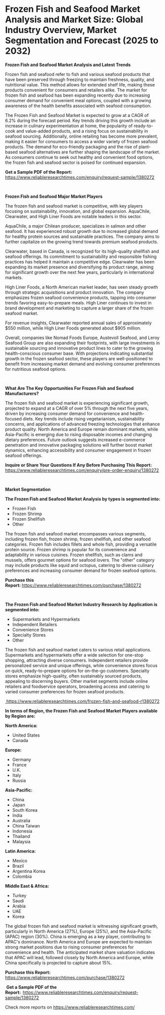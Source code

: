 <p><h1>Frozen Fish and Seafood Market Analysis and Market Size: Global Industry Overview, Market Segmentation and Forecast (2025 to 2032)</h1></p><p><strong>Frozen Fish and Seafood Market Analysis and Latest Trends</strong></p>
<p><p>Frozen fish and seafood refer to fish and various seafood products that have been preserved through freezing to maintain freshness, quality, and nutritional value. This method allows for extended shelf life, making these products convenient for consumers and retailers alike. The market for frozen fish and seafood has been expanding recently due to increasing consumer demand for convenient meal options, coupled with a growing awareness of the health benefits associated with seafood consumption.</p><p>The Frozen Fish and Seafood Market is expected to grow at a CAGR of 6.2% during the forecast period. Key trends driving this growth include an increase in culinary experimentation at home, the popularity of ready-to-cook and value-added products, and a rising focus on sustainability in seafood sourcing. Additionally, online retailing has become more prevalent, making it easier for consumers to access a wider variety of frozen seafood products. The demand for eco-friendly packaging and the rise of plant-based seafood alternatives are further shaping the landscape of the market. As consumers continue to seek out healthy and convenient food options, the frozen fish and seafood sector is poised for continued expansion.</p></p>
<p><strong>Get a Sample PDF of the Report:&nbsp;</strong> <a href="https://www.reliableresearchtimes.com/enquiry/request-sample/1380272?utm_campaign=2325&utm_medium=2&utm_source=Github&utm_content=ia&utm_term=15022025&utm_id=frozen-fish-and-seafood">https://www.reliableresearchtimes.com/enquiry/request-sample/1380272</a></p>
<p>&nbsp;</p>
<p><strong>Frozen Fish and Seafood Major Market Players</strong></p>
<p><p>The frozen fish and seafood market is competitive, with key players focusing on sustainability, innovation, and global expansion. AquaChile, Clearwater, and High Liner Foods are notable leaders in this sector.</p><p>AquaChile, a major Chilean producer, specializes in salmon and other seafood. It has experienced robust growth due to increased global demand for healthy protein sources and sustainable practices. The company aims to further capitalize on the growing trend towards premium seafood products.</p><p>Clearwater, based in Canada, is recognized for its high-quality shellfish and seafood offerings. Its commitment to sustainability and responsible fishing practices has helped it maintain a competitive edge. Clearwater has been expanding its market presence and diversifying its product range, aiming for significant growth over the next few years, particularly in international markets.</p><p>High Liner Foods, a North American market leader, has seen steady growth through strategic acquisitions and product innovation. The company emphasizes frozen seafood convenience products, tapping into consumer trends favoring easy-to-prepare meals. High Liner continues to invest in brand development and marketing to capture a larger share of the frozen seafood market.</p><p>For revenue insights, Clearwater reported annual sales of approximately $550 million, while High Liner Foods generated about $905 million. </p><p>Overall, companies like Nomad Foods Europe, Austevoll Seafood, and Leroy Seafood Group are also expanding their footprints, with large investments in sustainable sourcing and innovative product lines to cater to the growing health-conscious consumer base. With projections indicating substantial growth in the frozen seafood sector, these players are well-positioned to benefit from increasing market demand and evolving consumer preferences for nutritious seafood options.</p></p>
<p>&nbsp;</p>
<p><strong>What Are The Key Opportunities For Frozen Fish and Seafood Manufacturers?</strong></p>
<p><p>The frozen fish and seafood market is experiencing significant growth, projected to expand at a CAGR of over 5% through the next five years, driven by increasing consumer demand for convenience and health-focused diets. Key trends include rising vegetarianism, sustainability concerns, and applications of advanced freezing technologies that enhance product quality. North America and Europe remain dominant markets, while Asia-Pacific is emerging due to rising disposable incomes and changing dietary preferences. Future outlook suggests increased e-commerce penetration and innovative packaging solutions will further boost market dynamics, enhancing accessibility and consumer engagement in frozen seafood offerings.</p></p>
<p><strong>Inquire or Share Your Questions If Any Before Purchasing This Report:</strong> <a href="https://www.reliableresearchtimes.com/enquiry/pre-order-enquiry/1380272?utm_campaign=2325&utm_medium=2&utm_source=Github&utm_content=ia&utm_term=15022025&utm_id=frozen-fish-and-seafood">https://www.reliableresearchtimes.com/enquiry/pre-order-enquiry/1380272</a></p>
<p>&nbsp;</p>
<p><strong>Market Segmentation</strong></p>
<p><strong>The Frozen Fish and Seafood Market Analysis by types is segmented into:</strong></p>
<p><ul><li>Frozen Fish</li><li>Frozen Shrimp</li><li>Frozen Shellfish</li><li>Other</li></ul></p>
<p><p>The frozen fish and seafood market encompasses various segments, including frozen fish, frozen shrimp, frozen shellfish, and other seafood categories. Frozen fish includes fillets and whole fish, providing a versatile protein source. Frozen shrimp is popular for its convenience and adaptability in various cuisines. Frozen shellfish, such as clams and mussels, offers gourmet options for seafood lovers. The "other" category may include products like squid and octopus, catering to diverse culinary preferences and increasing consumer demand for frozen seafood options.</p></p>
<p><strong>Purchase this Report:&nbsp;</strong><a href="https://www.reliableresearchtimes.com/purchase/1380272?utm_campaign=2325&utm_medium=2&utm_source=Github&utm_content=ia&utm_term=15022025&utm_id=frozen-fish-and-seafood">https://www.reliableresearchtimes.com/purchase/1380272</a></p>
<p>&nbsp;</p>
<p><strong>The Frozen Fish and Seafood Market Industry Research by Application is segmented into:</strong></p>
<p><ul><li>Supermarkets and Hypermarkets</li><li>Independent Retailers</li><li>Convenience Stores</li><li>Specialty Stores</li><li>Other</li></ul></p>
<p><p>The frozen fish and seafood market caters to various retail applications. Supermarkets and hypermarkets offer a wide selection for one-stop shopping, attracting diverse consumers. Independent retailers provide personalized service and unique offerings, while convenience stores focus on quick, ready-to-prepare options for on-the-go customers. Specialty stores emphasize high-quality, often sustainably sourced products, appealing to discerning buyers. Other market segments include online retailers and foodservice operators, broadening access and catering to varied consumer preferences for frozen seafood products.</p></p>
<p><a href="https://www.reliableresearchtimes.com/frozen-fish-and-seafood-r1380272?utm_campaign=2325&utm_medium=2&utm_source=Github&utm_content=ia&utm_term=15022025&utm_id=frozen-fish-and-seafood">&nbsp;https://www.reliableresearchtimes.com/frozen-fish-and-seafood-r1380272</a></p>
<p><strong>In terms of Region, the Frozen Fish and Seafood Market Players available by Region are:</strong></p>
<p>
    <p> <strong> North America: </strong>
        <ul>
            <li>United States</li>
            <li>Canada</li>
        </ul>
        </p> 
    <p> <strong> Europe: </strong>
        <ul>
            <li>Germany</li>
            <li>France</li>
            <li>U.K.</li>
            <li>Italy</li>
            <li>Russia</li>
        </ul>
        </p> 
    <p> <strong> Asia-Pacific: </strong>
        <ul>
            <li>China</li>
            <li>Japan</li>
            <li>South Korea</li>
            <li>India</li>
            <li>Australia</li>
            <li>China Taiwan</li>
            <li>Indonesia</li>
            <li>Thailand</li>
            <li>Malaysia</li>
        </ul>
        </p> 
    <p> <strong> Latin America: </strong>
        <ul>
            <li>Mexico</li>
            <li>Brazil</li>
            <li>Argentina Korea</li>
            <li>Colombia</li>
        </ul>
        </p> 
    <p> <strong> Middle East & Africa: </strong>
        <ul>
            <li>Turkey</li>
            <li>Saudi</li>
            <li>Arabia</li>
            <li>UAE</li>
            <li>Korea</li>
        </ul>
    </p>
    </p>
<p><p>The global frozen fish and seafood market is witnessing significant growth, particularly in North America (27%), Europe (25%), and the Asia-Pacific (APAC) region (30%). China is emerging as a key player, contributing to APAC's dominance. North America and Europe are expected to maintain strong market positions due to rising consumer preferences for convenience and health. The anticipated market share valuation indicates that APAC will lead, followed closely by North America and Europe, while China specifically is projected to capture about 15%.</p></p>
<p><strong>Purchase this Report: </strong><a href="https://www.reliableresearchtimes.com/purchase/1380272?utm_campaign=2325&utm_medium=2&utm_source=Github&utm_content=ia&utm_term=15022025&utm_id=frozen-fish-and-seafood">https://www.reliableresearchtimes.com/purchase/1380272</a></p>
<p>&nbsp;<strong>Get a Sample PDF of the Report:&nbsp;&nbsp;</strong><a href="https://www.reliableresearchtimes.com/enquiry/request-sample/1380272?utm_campaign=2325&utm_medium=2&utm_source=Github&utm_content=ia&utm_term=15022025&utm_id=frozen-fish-and-seafood">https://www.reliableresearchtimes.com/enquiry/request-sample/1380272</a></p>
<p><strong></strong></p>
<p>Check more reports on <a href="https://www.reliableresearchtimes.com/?utm_campaign=2325&utm_medium=2&utm_source=Github&utm_content=ia&utm_term=15022025&utm_id=frozen-fish-and-seafood">https://www.reliableresearchtimes.com/</a></p>